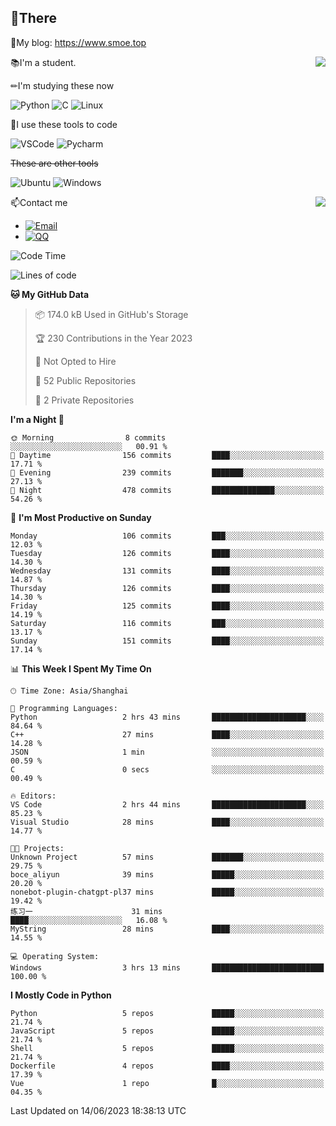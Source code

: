 
## 👏There

📰My blog: https://www.smoe.top

<img align="right" src="https://github-readme-stats.vercel.app/api/top-langs/?username=AkashiCoin"/>


📚I'm a student.

✏I'm studying these now

![Python](https://img.shields.io/badge/-Python-blue?style=flat-square&logo=Python&logoColor=fff)
![C](https://img.shields.io/badge/-C-585858?style=flat-square&logo=C&logoColor=fff)
![Linux](https://img.shields.io/badge/-Linux-black?style=flat-square&logo=Linux&logoColor=fff)

🔨I use these tools to code

![VSCode](https://img.shields.io/badge/-VSCode-blue?style=flat-square&logo=visualstudiocode&logoColor=fff)
![Pycharm](https://img.shields.io/badge/-Pycharm-green?style=flat-square&logo=pycharm&logoColor=fff)

 ~~These are other tools~~

![Ubuntu](https://img.shields.io/badge/-Ubuntu-orange?style=flat-square&logo=Ubuntu&logoColor=fff)
![Windows](https://img.shields.io/badge/-Windows-blue?style=flat-square&logo=Windows&logoColor=fff)

<img align="right" src="https://github-readme-stats.vercel.app/api?username=AkashiCoin" />


📫Contact me

* [![Email](https://img.shields.io/badge/Email-l1040186796@gmail.com-1?style=social&logoColor=fff)](mailto:l1040186796@gmail.com)
* [![QQ](https://img.shields.io/badge/QQ-1040186796-1?style=social&logoColor=fff)](tencent://AddContact/?fromId=45&fromSubId=1&subcmd=all&uin=1040186796&website=www.oicqzone.com)

<!--START_SECTION:waka-->
![Code Time](http://img.shields.io/badge/Code%20Time-793%20hrs%2010%20mins-blue)

![Lines of code](https://img.shields.io/badge/From%20Hello%20World%20I%27ve%20Written-242.5%20thousand%20lines%20of%20code-blue)

**🐱 My GitHub Data** 

> 📦 174.0 kB Used in GitHub's Storage 
 > 
> 🏆 230 Contributions in the Year 2023
 > 
> 🚫 Not Opted to Hire
 > 
> 📜 52 Public Repositories 
 > 
> 🔑 2 Private Repositories 
 > 
**I'm a Night 🦉** 

```text
🌞 Morning                8 commits           ░░░░░░░░░░░░░░░░░░░░░░░░░   00.91 % 
🌆 Daytime                156 commits         ████░░░░░░░░░░░░░░░░░░░░░   17.71 % 
🌃 Evening                239 commits         ███████░░░░░░░░░░░░░░░░░░   27.13 % 
🌙 Night                  478 commits         ██████████████░░░░░░░░░░░   54.26 % 
```
📅 **I'm Most Productive on Sunday** 

```text
Monday                   106 commits         ███░░░░░░░░░░░░░░░░░░░░░░   12.03 % 
Tuesday                  126 commits         ████░░░░░░░░░░░░░░░░░░░░░   14.30 % 
Wednesday                131 commits         ████░░░░░░░░░░░░░░░░░░░░░   14.87 % 
Thursday                 126 commits         ████░░░░░░░░░░░░░░░░░░░░░   14.30 % 
Friday                   125 commits         ████░░░░░░░░░░░░░░░░░░░░░   14.19 % 
Saturday                 116 commits         ███░░░░░░░░░░░░░░░░░░░░░░   13.17 % 
Sunday                   151 commits         ████░░░░░░░░░░░░░░░░░░░░░   17.14 % 
```


📊 **This Week I Spent My Time On** 

```text
🕑︎ Time Zone: Asia/Shanghai

💬 Programming Languages: 
Python                   2 hrs 43 mins       █████████████████████░░░░   84.64 % 
C++                      27 mins             ████░░░░░░░░░░░░░░░░░░░░░   14.28 % 
JSON                     1 min               ░░░░░░░░░░░░░░░░░░░░░░░░░   00.59 % 
C                        0 secs              ░░░░░░░░░░░░░░░░░░░░░░░░░   00.49 % 

🔥 Editors: 
VS Code                  2 hrs 44 mins       █████████████████████░░░░   85.23 % 
Visual Studio            28 mins             ████░░░░░░░░░░░░░░░░░░░░░   14.77 % 

🐱‍💻 Projects: 
Unknown Project          57 mins             ███████░░░░░░░░░░░░░░░░░░   29.75 % 
boce_aliyun              39 mins             █████░░░░░░░░░░░░░░░░░░░░   20.20 % 
nonebot-plugin-chatgpt-pl37 mins             █████░░░░░░░░░░░░░░░░░░░░   19.42 % 
练习一                      31 mins             ████░░░░░░░░░░░░░░░░░░░░░   16.08 % 
MyString                 28 mins             ████░░░░░░░░░░░░░░░░░░░░░   14.55 % 

💻 Operating System: 
Windows                  3 hrs 13 mins       █████████████████████████   100.00 % 
```

**I Mostly Code in Python** 

```text
Python                   5 repos             █████░░░░░░░░░░░░░░░░░░░░   21.74 % 
JavaScript               5 repos             █████░░░░░░░░░░░░░░░░░░░░   21.74 % 
Shell                    5 repos             █████░░░░░░░░░░░░░░░░░░░░   21.74 % 
Dockerfile               4 repos             ████░░░░░░░░░░░░░░░░░░░░░   17.39 % 
Vue                      1 repo              █░░░░░░░░░░░░░░░░░░░░░░░░   04.35 % 
```




 Last Updated on 14/06/2023 18:38:13 UTC
<!--END_SECTION:waka-->
